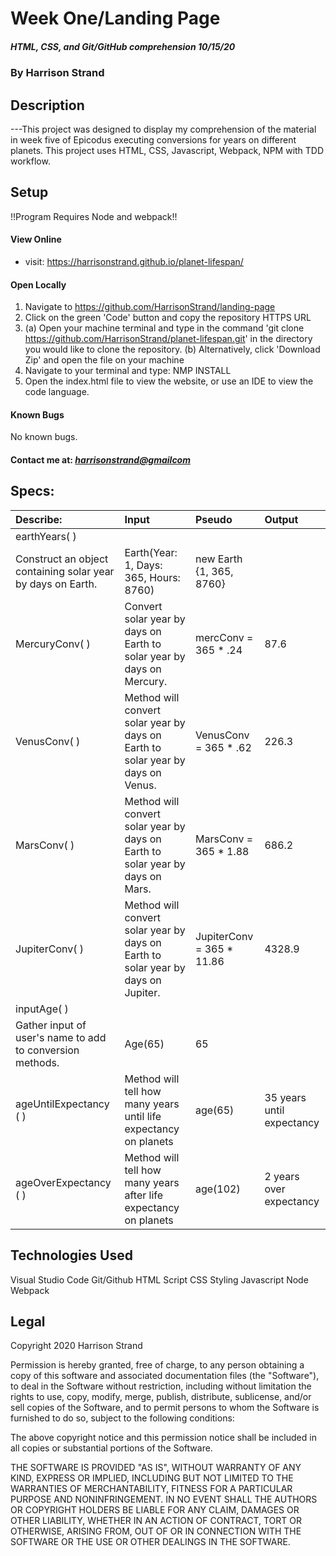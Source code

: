 # Week One/Landing Page
##### HTML, CSS, and Git/GitHub comprehension 10/15/20
### By Harrison Strand
## Description
---This project was designed to display my comprehension of the material in week five of Epicodus executing conversions for years on different planets. This project uses HTML, CSS, Javascript, Webpack, NPM with TDD workflow.

## Setup

!!Program Requires Node and webpack!!

#### View Online
* visit: https://harrisonstrand.github.io/planet-lifespan/
#### Open Locally
1. Navigate to https://github.com/HarrisonStrand/landing-page 
2. Click on the green 'Code' button and copy the repository HTTPS URL
3. (a) Open your machine terminal and type in the command 'git clone 
https://github.com/HarrisonStrand/planet-lifespan.git' in the directory you would like to clone the repository.
(b) Alternatively, click 'Download Zip' and open the file on your machine
4. Navigate to your terminal and type: NMP INSTALL
5. Open the index.html file to view the website, or use an IDE to view the code language.

#### Known Bugs
No known bugs.

#### Contact me at: _[harrisonstrand@gmailcom](harrisonstrand@gmail.com)_

## Specs:
| Describe:  | Input | Pseudo | Output |
| :-----------------------------------| :------------- | :------------- | :------------- |
| earthYears( ) | | |
| Construct an object containing solar year by days on Earth. | Earth(Year: 1, Days: 365, Hours: 8760) | new Earth {1, 365, 8760} |
| MercuryConv( ) | Convert solar year by days on Earth to solar year by days on Mercury. | mercConv = 365 * .24 | 87.6 |
| VenusConv( ) | Method will convert solar year by days on Earth to solar year by days on Venus. | VenusConv = 365 * .62 | 226.3 |
| MarsConv( ) | Method will convert solar year by days on Earth to solar year by days on Mars. | MarsConv = 365 * 1.88 | 686.2 |
| JupiterConv( ) | Method will convert solar year by days on Earth to solar year by days on Jupiter. | JupiterConv = 365 * 11.86 | 4328.9 |
| inputAge( ) | | |
| Gather input of user's name to add to conversion methods. | Age(65) | 65 |
| ageUntilExpectancy ( ) | Method will tell how many years until life expectancy on planets | age(65) | 35 years until expectancy |
| ageOverExpectancy ( ) | Method will tell how many years after life expectancy on planets | age(102) | 2 years over expectancy |

## Technologies Used
Visual Studio Code
Git/Github
HTML Script
CSS Styling
Javascript
Node
Webpack

## Legal
Copyright 2020 Harrison Strand

Permission is hereby granted, free of charge, to any person obtaining a copy of this software and associated documentation files (the "Software"), to deal in the Software without restriction, including without limitation the rights to use, copy, modify, merge, publish, distribute, sublicense, and/or sell copies of the Software, and to permit persons to whom the Software is furnished to do so, subject to the following conditions:

The above copyright notice and this permission notice shall be included in all copies or substantial portions of the Software.

THE SOFTWARE IS PROVIDED "AS IS", WITHOUT WARRANTY OF ANY KIND, EXPRESS OR IMPLIED, INCLUDING BUT NOT LIMITED TO THE WARRANTIES OF MERCHANTABILITY, FITNESS FOR A PARTICULAR PURPOSE AND NONINFRINGEMENT. IN NO EVENT SHALL THE AUTHORS OR COPYRIGHT HOLDERS BE LIABLE FOR ANY CLAIM, DAMAGES OR OTHER LIABILITY, WHETHER IN AN ACTION OF CONTRACT, TORT OR OTHERWISE, ARISING FROM, OUT OF OR IN CONNECTION WITH THE SOFTWARE OR THE USE OR OTHER DEALINGS IN THE SOFTWARE. 

